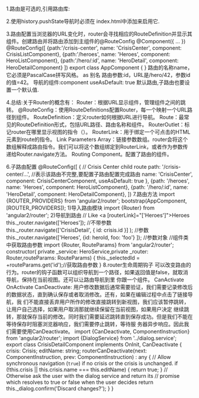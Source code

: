 1.路由是可选的,引用路由库:
    <script src="node_modules/angular2/bundles/router.dev.js"></script>
    
2.使用history.pushState导航时必须在 index.html中添加<base href>来启用它.
    <head> <base href="/"></head>
    
3.路由配置当浏览器的URL变化时，router会寻找相应的RouteDefinition并显示其组件。创建路由并将路由添加到主组件的@RouteConfig
    @Component({ ... })
    @RouteConfig([
        {path:'/crisis-center', name: 'CrisisCenter', component: CrisisListComponent},
        {path:'/heroes',        name: 'Heroes',       component: HeroListComponent},
        {path:'/hero/:id',      name: 'HeroDetail',   component: HeroDetailComponent}
    ])
    export class AppComponent { }
路由的名称name，它必须是PascalCase拼写风格。 as 别名
路由参数:id，URL是/hero/42，参数id的值=42。
导航的组件:component 
useAsDefault: true 默认路由,子路由也要设置一个默认值.

4.总结:关于Router的概念有：
    Router：根据URL显示组件，管理组件之间的跳转。
    @RouteConfig：使用RouteDefinitions配置Router，每一个映射一个URL路径到组件。
    RouteDefinition：定义router如何根据URL进行导航。
    Route：最常见的RouteDefinition形式，包括URL路径、路由名称和组件。
    RouterOutlet：标记router在哪里显示视图的指令（<router-outlet>）。
    RouterLink：用于绑定一个可点击的HTML元素到route的指令。
    Link Parameters Array：链接参数数组。router会将这个数组解释成路由指令。我们可以将这个数组绑定到RouterLink，或者作为参数传递给Router.navigate方法。
    Routing Component。配置了路由的组件。
    
6.子路由配置
    @RouteConfig([
    { // Crisis Center child route
        path: '/crisis-center/...', //表示该路由不完整,要配置子路由配置完成路由
        name: 'CrisisCenter',
        component: CrisisCenterComponent,
        useAsDefault: true },
        {path: '/heroes',   name: 'Heroes',     component: HeroListComponent},
        {path: '/hero/:id', name: 'HeroDetail', component: HeroDetailComponent},
    ])
    7.路由方法
        import {ROUTER_PROVIDERS} from 'angular2/router';
        bootstrap(AppComponent, [ROUTER_PROVIDERS]);
        1)导入路由模块
            import {Router} from 'angular2/router';
        2)导航到路由
            // Like <a [routerLink]="['Heroes']">Heroes</a>
            this._router.navigate(['Heroes']);  //不带参数
            this._router.navigate(['CrisisDetail', { id: crisis.id }]  ); //参数
            this._router.navigate(['Heroes',  {id: heroId, foo: 'foo'} ]); //参数对象
            //组件类中获取路由参数
            import {Router, RouteParams} from 'angular2/router';
            constructor( private _service: HeroService,private _router: Router,routeParams: RouteParams) {
                this._selectedId = +routeParams.get('id');//获取路由参数
            }
    8.router生命周期钩子
        可以改变路由的行为。router的钩子函数可以组织导航到一个路径，如果返回值是false，就取消导航，保持在当前视图。还可以让路由导航到里         你跟一个组件。
        CanActivate
        OnActivate
        CanDeactivate:
            用户修改数据后通常需要验证，我们需要记录修改后的数据状态，直到确认保存或者取消修改。还有，如果在编辑过程中点击了链接导航，我         们不能直接丢弃用户所作的修改直接跳转到新视图，我们应该暂停跳转，让用户自己选择，如果用户取消那就继续保留在当前视图，如果用户决定         继续跳转，那就保存当前的修改。同时我们需要延迟跳转直到保存成功。但是我们不能在等待保存时阻塞浏览器响应，我们需要停止跳转，等待服         务器异步响应。因此我们需要使用CanDeactivate。
            import {CanDeactivate, ComponentInstruction} from 'angular2/router';
            import {DialogService} from '../dialog.service';
            export class CrisisDetailComponent implements OnInit, CanDeactivate {
                crisis: Crisis;
                editName: string;
                routerCanDeactivate(next: ComponentInstruction, prev: ComponentInstruction) : any {
                    // Allow synchronous navigation (`true`) if no crisis or the crisis is unchanged.
                    if (!this.crisis || this.crisis.name === this.editName) {
                        return true;
                }
                    // Otherwise ask the user with the dialog service and return its
                     // promise which resolves to true or false when the user decides
                return this._dialog.confirm('Discard changes?');
                }
            }
        
            
